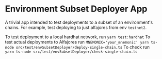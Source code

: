 # Environment Subset Deployer App

A trivial app intended to test deployments to a subset of an environment's chains.
For example, test deploying to just alfajores from env `testnet2`.

To test deployment to a local hardhat network, run `yarn test:hardhat`
To test actual deployments to Alfajores run `MNEMONIC='your_mnemonic' yarn ts-node src/test/envSubsetDeployer/deploy-single-chain.ts`
To check run `yarn ts-node src/test/envSubsetDeployer/check-single-chain.ts`
